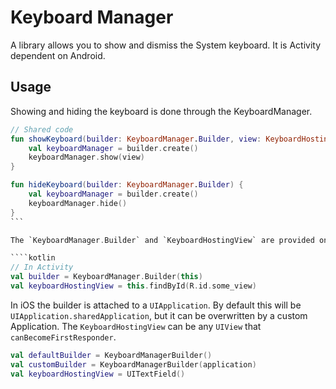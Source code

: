 # Keyboard Manager

A library allows you to show and dismiss the System keyboard.
It is Activity dependent on Android.

## Usage

Showing and hiding the keyboard is done through the KeyboardManager.

````kotlin
// Shared code
fun showKeyboard(builder: KeyboardManager.Builder, view: KeyboardHostingView) {
    val keyboardManager = builder.create()
    keyboardManager.show(view)
}

fun hideKeyboard(builder: KeyboardManager.Builder) {
    val keyboardManager = builder.create()
    keyboardManager.hide()
}
```

The `KeyboardManager.Builder` and `KeyboardHostingView` are provided on the platform. On Android the builder uses a `LifecycleManagerObserver` (see Architecture), where the keyboardHostingView is any `android.view.View` attached to the `Activity` of the .

````kotlin
// In Activity
val builder = KeyboardManager.Builder(this)
val keyboardHostingView = this.findById(R.id.some_view)
````

In iOS the builder is attached to a `UIApplication`. By default this will be ` UIApplication.sharedApplication`, but it can be overwritten by a custom Application. The `KeyboardHostingView` can be any `UIView` that `canBecomeFirstResponder`.

```kotlin
val defaultBuilder = KeyboardManagerBuilder()
val customBuilder = KeyboardManagerBuilder(application)
val keyboardHostingView = UITextField()
```


